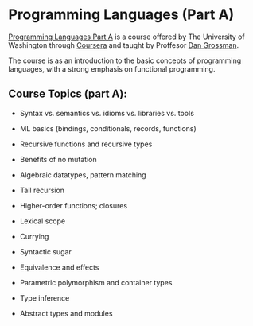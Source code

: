 # Programming Languages (Part A)


[Programming Languages Part A](https://www.coursera.org/learn/programming-languages "Course Location") is a course offered by The University of Washington through [Coursera](https://www.coursera.org/ "Coursera Website") and taught by Proffesor [Dan Grossman](https://homes.cs.washington.edu/~djg/ "Dan Grossman Bio").


The course is as an introduction to the basic concepts of programming languages, with a strong emphasis on functional programming.


## Course Topics (part A):
* Syntax vs. semantics vs. idioms vs. libraries vs. tools

* ML basics (bindings, conditionals, records, functions)

* Recursive functions and recursive types

* Benefits of no mutation

* Algebraic datatypes, pattern matching

* Tail recursion

* Higher-order functions; closures

* Lexical scope

* Currying

* Syntactic sugar

* Equivalence and effects

* Parametric polymorphism and container types

* Type inference

* Abstract types and modules
